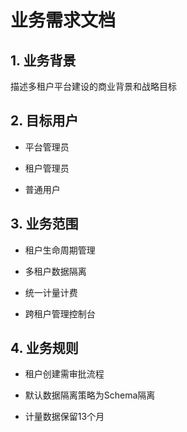# 业务需求文档
## 1. 业务背景
描述多租户平台建设的商业背景和战略目标

## 2. 目标用户

- 平台管理员

- 租户管理员

- 普通用户

## 3. 业务范围

- 租户生命周期管理

- 多租户数据隔离

- 统一计量计费

- 跨租户管理控制台

## 4. 业务规则

- 租户创建需审批流程

- 默认数据隔离策略为Schema隔离

- 计量数据保留13个月